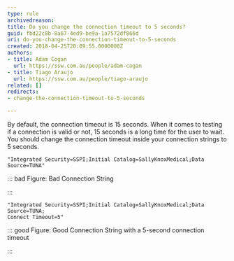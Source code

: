 ```yaml
---
type: rule
archivedreason: 
title: Do you change the connection timeout to 5 seconds?
guid: fbd22c8b-8a67-4ed9-be9a-1a7572df866d
uri: do-you-change-the-connection-timeout-to-5-seconds
created: 2018-04-25T20:09:55.0000000Z
authors:
- title: Adam Cogan
  url: https://ssw.com.au/people/adam-cogan
- title: Tiago Araujo
  url: https://ssw.com.au/people/tiago-araujo
related: []
redirects:
- change-the-connection-timeout-to-5-seconds

---
```


By default, the connection timeout is 15 seconds. When it comes to testing if a connection is valid or not, 15 seconds is a long time for the user to wait. You should change the connection timeout inside your connection strings to 5 seconds.


<!--endintro-->



```
"Integrated Security=SSPI;Initial Catalog=SallyKnoxMedical;Data 
Source=TUNA"
```




::: bad
Figure: Bad Connection String

:::



```
"Integrated Security=SSPI;Initial Catalog=SallyKnoxMedical;Data Source=TUNA;
Connect Timeout=5"
```




::: good
Figure: Good Connection String with a 5-second connection timeout

:::
